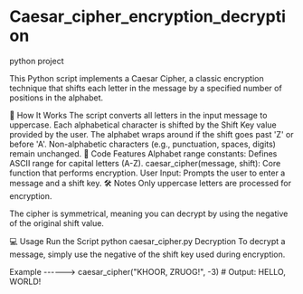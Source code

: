 # Caesar_cipher_encryption_decryption
python project

This Python script implements a Caesar Cipher, a classic encryption technique that shifts each letter in the message by a specified number of positions in the alphabet.

🔐 How It Works
The script converts all letters in the input message to uppercase.
Each alphabetical character is shifted by the Shift Key value provided by the user.
The alphabet wraps around if the shift goes past 'Z' or before 'A'.
Non-alphabetic characters (e.g., punctuation, spaces, digits) remain unchanged.
📄 Code Features
Alphabet range constants: Defines ASCII range for capital letters (A-Z).
caesar_cipher(message, shift): Core function that performs encryption.
User Input: Prompts the user to enter a message and a shift key.
🛠 Notes Only uppercase letters are processed for encryption.

The cipher is symmetrical, meaning you can decrypt by using the negative of the original shift value.

💻 Usage
Run the Script
python caesar_cipher.py
Decryption To decrypt a message, simply use the negative of the shift key used during encryption.

Example ------> caesar_cipher("KHOOR, ZRUOG!", -3) # Output: HELLO, WORLD!
